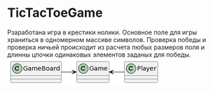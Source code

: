 # TicTacToeGame
Рзаработана игра в крестики нолики.
Основное поле для игры храниться в одномерном массиве символов. Проверка победы и проверка ничьей происходит из расчета любых размеров поля и длинны цпочки одинаковых элементов заданых для победы.
![Иллюстрация к проекту](https://github.com/Stepan255/TicTacToeGame/blob/master/img.png)
